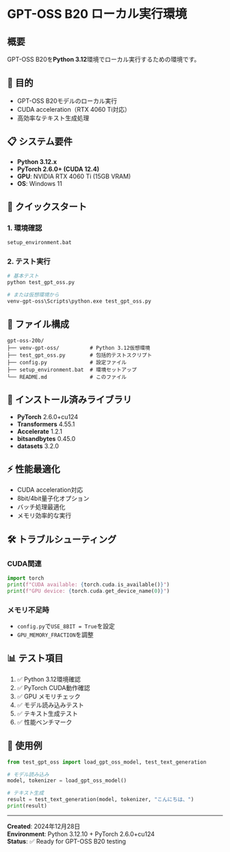 # GPT-OSS B20 ローカル実行環境

## 概要
GPT-OSS B20を**Python 3.12**環境でローカル実行するための環境です。

## 🎯 目的
- GPT-OSS B20モデルのローカル実行
- CUDA acceleration（RTX 4060 Ti対応）
- 高効率なテキスト生成処理

## 📋 システム要件
- **Python 3.12.x**
- **PyTorch 2.6.0+ (CUDA 12.4)**
- **GPU**: NVIDIA RTX 4060 Ti (15GB VRAM)
- **OS**: Windows 11

## 🚀 クイックスタート

### 1. 環境確認
```bash
setup_environment.bat
```

### 2. テスト実行
```bash
# 基本テスト
python test_gpt_oss.py

# または仮想環境から
venv-gpt-oss\Scripts\python.exe test_gpt_oss.py
```

## 📁 ファイル構成
```
gpt-oss-20b/
├── venv-gpt-oss/          # Python 3.12仮想環境
├── test_gpt_oss.py        # 包括的テストスクリプト
├── config.py              # 設定ファイル
├── setup_environment.bat  # 環境セットアップ
└── README.md              # このファイル
```

## 🔧 インストール済みライブラリ
- **PyTorch** 2.6.0+cu124
- **Transformers** 4.55.1
- **Accelerate** 1.2.1
- **bitsandbytes** 0.45.0
- **datasets** 3.2.0

## ⚡ 性能最適化
- CUDA acceleration対応
- 8bit/4bit量子化オプション
- バッチ処理最適化
- メモリ効率的な実行

## 🛠️ トラブルシューティング

### CUDA関連
```python
import torch
print(f"CUDA available: {torch.cuda.is_available()}")
print(f"GPU device: {torch.cuda.get_device_name(0)}")
```

### メモリ不足時
- `config.py`で`USE_8BIT = True`を設定
- `GPU_MEMORY_FRACTION`を調整

## 📊 テスト項目
1. ✅ Python 3.12環境確認
2. ✅ PyTorch CUDA動作確認
3. ✅ GPU メモリチェック
4. ✅ モデル読み込みテスト
5. ✅ テキスト生成テスト
6. ✅ 性能ベンチマーク

## 📝 使用例
```python
from test_gpt_oss import load_gpt_oss_model, test_text_generation

# モデル読み込み
model, tokenizer = load_gpt_oss_model()

# テキスト生成
result = test_text_generation(model, tokenizer, "こんにちは、")
print(result)
```

---
**Created**: 2024年12月28日  
**Environment**: Python 3.12.10 + PyTorch 2.6.0+cu124  
**Status**: ✅ Ready for GPT-OSS B20 testing
